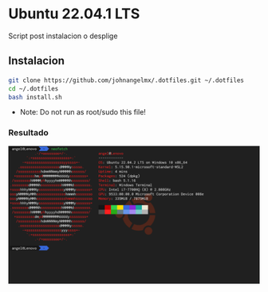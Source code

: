 # Ubuntu 22.04.1 LTS
Script post instalacion o desplige

## Instalacion

```bash
git clone https://github.com/johnangelmx/.dotfiles.git ~/.dotfiles
cd ~/.dotfiles
bash install.sh
```

- Note: Do not run as root/sudo this file!

### Resultado
![Image-Final-Result!](img/final-post-install.png)
